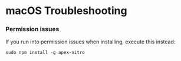 # macOS Troubleshooting

### Permission issues
If you run into permission issues when installing, execute this instead:

```
sudo npm install -g apex-nitro
```
